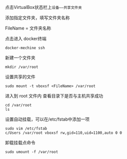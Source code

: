 点击VirtualBox状态栏上`设备——共享文件夹` 

添加指定文件夹，填写文件夹名称 

FileName  = 文件夹名称

点击进入 docker终端  

```
docker-mechine ssh
```

新建一个文件夹

```
mkdir /var/root
```

设置共享的文件

```
sudo mount -t vboxsf <FileName> /var/root
```

进入到  root 文件内  查看目录下是否与主机共享成功

```
cd /var/root
ls
```



设置自动挂载，可以在/etc/fstab中添加一项 

```
sudo vim /etc/fstab 
c/Users /var/root vboxsf rw,gid=110,uid=1100,auto 0 0 
```

卸载挂载点命令 

```
sudo umount -f /var/root
```

